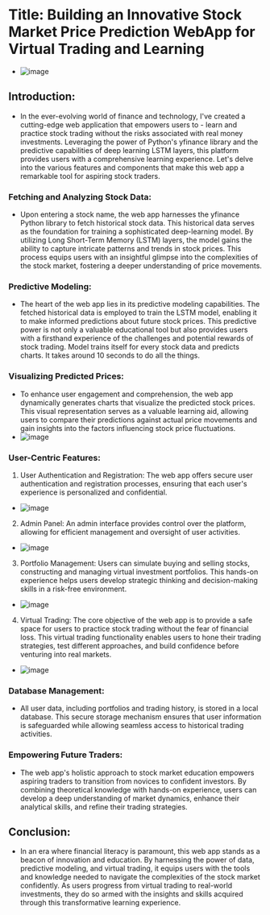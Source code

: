  # Title: Building an Innovative Stock Market Price Prediction WebApp for Virtual Trading and Learning
 - ![image](https://github.com/roshan9900/Collage_Project/assets/115538447/5b1a2e1c-62c9-4add-9fd0-28034deb007a)


## Introduction:
- In the ever-evolving world of finance and technology, I've created a cutting-edge web application that empowers users to - learn and practice stock trading without the risks associated with real money investments. Leveraging the power of Python's yfinance library and the predictive capabilities of deep learning LSTM layers, this platform provides users with a comprehensive learning experience. Let's delve into the various features and components that make this web app a remarkable tool for aspiring stock traders.

### Fetching and Analyzing Stock Data:
- Upon entering a stock name, the web app harnesses the yfinance Python library to fetch historical stock data. This historical data serves as the foundation for training a sophisticated deep-learning model. By utilizing Long Short-Term Memory (LSTM) layers, the model gains the ability to capture intricate patterns and trends in stock prices. This process equips users with an insightful glimpse into the complexities of the stock market, fostering a deeper understanding of price movements.

### Predictive Modeling:
- The heart of the web app lies in its predictive modeling capabilities. The fetched historical data is employed to train the LSTM model, enabling it to make informed predictions about future stock prices. This predictive power is not only a valuable educational tool but also provides users with a firsthand experience of the challenges and potential rewards of stock trading. Model trains itself for every stock data and predicts charts. It takes around 10 seconds to do all the things.

### Visualizing Predicted Prices:
- To enhance user engagement and comprehension, the web app dynamically generates charts that visualize the predicted stock prices. This visual representation serves as a valuable learning aid, allowing users to compare their predictions against actual price movements and gain insights into the factors influencing stock price fluctuations.
- ![image](https://github.com/roshan9900/Collage_Project/assets/115538447/3f9a7c08-fbf7-44a9-a6a9-7ff22dbea7e3)


### User-Centric Features:
1. User Authentication and Registration: The web app offers secure user authentication and registration processes, ensuring that each user's experience is personalized and confidential.
- ![image](https://github.com/roshan9900/Collage_Project/assets/115538447/87bf3595-e971-4861-bc51-af61e8655400)


2. Admin Panel: An admin interface provides control over the platform, allowing for efficient management and oversight of user activities.
- ![image](https://github.com/roshan9900/Collage_Project/assets/115538447/12c42e56-665b-4e59-99b5-b09c2c856928)


3. Portfolio Management: Users can simulate buying and selling stocks, constructing and managing virtual investment portfolios. This hands-on experience helps users develop strategic thinking and decision-making skills in a risk-free environment.
- ![image](https://github.com/roshan9900/Collage_Project/assets/115538447/09ef4884-697d-4eeb-839d-52ee7936f938)


4. Virtual Trading: The core objective of the web app is to provide a safe space for users to practice stock trading without the fear of financial loss. This virtual trading functionality enables users to hone their trading strategies, test different approaches, and build confidence before venturing into real markets.
- ![image](https://github.com/roshan9900/Collage_Project/assets/115538447/790f3bf4-4b86-4b18-a212-c5d8fa435740)

### Database Management:
- All user data, including portfolios and trading history, is stored in a local database. This secure storage mechanism ensures that user information is safeguarded while allowing seamless access to historical trading activities.

### Empowering Future Traders:
- The web app's holistic approach to stock market education empowers aspiring traders to transition from novices to confident investors. By combining theoretical knowledge with hands-on experience, users can develop a deep understanding of market dynamics, enhance their analytical skills, and refine their trading strategies.

## Conclusion:
- In an era where financial literacy is paramount, this web app stands as a beacon of innovation and education. By harnessing the power of data, predictive modeling, and virtual trading, it equips users with the tools and knowledge needed to navigate the complexities of the stock market confidently. As users progress from virtual trading to real-world investments, they do so armed with the insights and skills acquired through this transformative learning experience.
